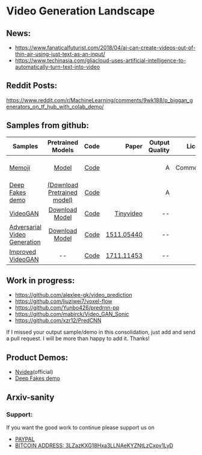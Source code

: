 # Video Generation Landscape

## News:
- https://www.fanaticalfuturist.com/2018/04/ai-can-create-videos-out-of-thin-air-using-just-text-as-an-input/
- https://www.techinasia.com/gliacloud-uses-artificial-intelligence-to-automatically-turn-text-into-video

## Reddit Posts:

https://www.reddit.com/r/MachineLearning/comments/9wk188/p_biggan_generators_on_tf_hub_with_colab_demo/

## Samples from github:

| Samples       | Pretrained Models       | Code  | Paper  | Output Quality | License |
| ------------- |:-----------------------:| -----:| ------:|---------------:|-------: |
|[Memoji](https://www.youtube.com/watch?v=CjqERCCD4iM)|[Model]()|[Code]()|[](https://arxiv.org/abs/)| A | Non Commercial CC |
|[Deep Fakes demo](https://www.youtube.com/watch?v=VXZlq70jHvw)|[(Download Pretrained model)](https://anonfile.com/p7w3m0d5be/face-swap.zip)|[Code]()|[](https://arxiv.org/abs/)| A |--|
|[VideoGAN](https://www.youtube.com/watch?v=Pt1W_v-yQhw)|[Download Model](https://drive.google.com/file/d/0B-xMJ5CYz_F9QS1BTE5yWl9aUWs/view?usp=sharing)|[Code](https://github.com/cvondrick/videogan)|[Tinyvideo](http://www.cs.columbia.edu/~vondrick/tinyvideo/)|--|--|
|[Adversarial Video Generation](https://github.com/dyelax/Adversarial_Video_Generation#results-and-comparison)|[Download Model](https://drive.google.com/open?id=0Byf787GZQ7KvR2JvMUNIZnFlbm8)|[Code](https://github.com/dyelax/Adversarial_Video_Generation)|[1511.05440](https://arxiv.org/abs/1511.05440)|--|--|
|[Improved VideoGAN](https://bernhard2202.github.io/ivgan/index.html)|--|[Code](https://github.com/bernhard2202/improved-video-gan)|[1711.11453](https://arxiv.org/abs/1711.11453)|--|--|


## Work in progress:
- https://github.com/alexlee-gk/video_prediction
- https://github.com/liuziwei7/voxel-flow
- https://github.com/Yunbo426/predrnn-pp
- https://github.com/mabirck/Video_GAN_Sonic
- https://github.com/xzr12/PredCNN

If I missed your output sample/demo in this consolidation, just add and send a pull request. I will be more than happy to add it. Thanks!

## Product Demos:

- [Nvidea](https://www.youtube.com/watch?v=kSLJriaOumA)(official)
- [Deep Fakes demo](https://www.youtube.com/watch?v=VXZlq70jHvw)


## Arxiv-sanity


### Support:

If you want the good work to continue please support us on

* [PAYPAL](https://www.paypal.me/ishandutta2007)
* [BITCOIN ADDRESS: 3LZazKXG18Hxa3LLNAeKYZNtLzCxpv1LyD](https://www.coinbase.com/join/5a8e4a045b02c403bc3a9c0c)
